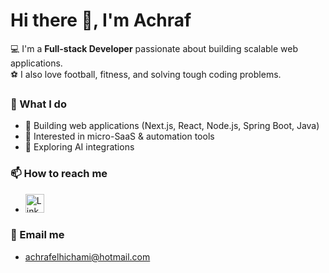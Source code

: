 # Hi there 👋, I'm Achraf

💻 I'm a **Full-stack Developer** passionate about building scalable web applications.  
⚽ I also love football, fitness, and solving tough coding problems.

### 🚀 What I do

- 🔹 Building web applications (Next.js, React, Node.js, Spring Boot, Java)
- 🔹 Interested in micro-SaaS & automation tools
- 🔹 Exploring AI integrations

### 📫 How to reach me

- <a href="https://linkedin.com/in/achrafelhichami" target="_blank">
    <img src="https://cdn.jsdelivr.net/gh/devicons/devicon/icons/linkedin/linkedin-original.svg" width="30" height="30" alt="LinkedIn"/>
  </a>

### 📧 Email me

- [achrafelhichami@hotmail.com](mailto:achrafelhichami@hotmail.com)
